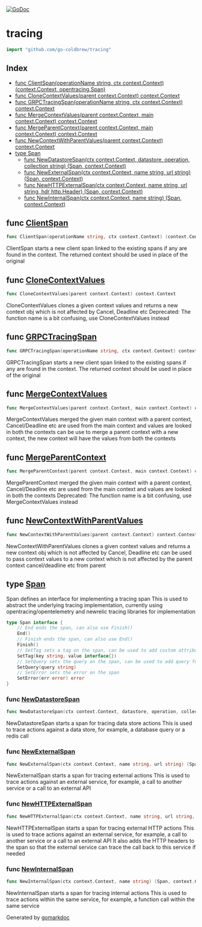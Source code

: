<!-- Code generated by gomarkdoc. DO NOT EDIT -->

[![GoDoc](https://img.shields.io/badge/pkg.go.dev-doc-blue)](http://pkg.go.dev/github.com/go-coldbrew/tracing)

# tracing

```go
import "github.com/go-coldbrew/tracing"
```

## Index

- [func ClientSpan(operationName string, ctx context.Context) (context.Context, opentracing.Span)](<#func-clientspan>)
- [func CloneContextValues(parent context.Context) context.Context](<#func-clonecontextvalues>)
- [func GRPCTracingSpan(operationName string, ctx context.Context) context.Context](<#func-grpctracingspan>)
- [func MergeContextValues(parent context.Context, main context.Context) context.Context](<#func-mergecontextvalues>)
- [func MergeParentContext(parent context.Context, main context.Context) context.Context](<#func-mergeparentcontext>)
- [func NewContextWithParentValues(parent context.Context) context.Context](<#func-newcontextwithparentvalues>)
- [type Span](<#type-span>)
  - [func NewDatastoreSpan(ctx context.Context, datastore, operation, collection string) (Span, context.Context)](<#func-newdatastorespan>)
  - [func NewExternalSpan(ctx context.Context, name string, url string) (Span, context.Context)](<#func-newexternalspan>)
  - [func NewHTTPExternalSpan(ctx context.Context, name string, url string, hdr http.Header) (Span, context.Context)](<#func-newhttpexternalspan>)
  - [func NewInternalSpan(ctx context.Context, name string) (Span, context.Context)](<#func-newinternalspan>)


## func [ClientSpan](<https://github.com/go-coldbrew/tracing/blob/main/tracing.go#L227>)

```go
func ClientSpan(operationName string, ctx context.Context) (context.Context, opentracing.Span)
```

ClientSpan starts a new client span linked to the existing spans if any are found in the context. The returned context should be used in place of the original

## func [CloneContextValues](<https://github.com/go-coldbrew/tracing/blob/main/context.go#L24>)

```go
func CloneContextValues(parent context.Context) context.Context
```

CloneContextValues clones a given context values and returns a new context obj which is not affected by Cancel, Deadline etc Deprecated: The function name is a bit confusing, use CloneContextValues instead

## func [GRPCTracingSpan](<https://github.com/go-coldbrew/tracing/blob/main/tracing.go#L245>)

```go
func GRPCTracingSpan(operationName string, ctx context.Context) context.Context
```

GRPCTracingSpan starts a new client span linked to the existing spans if any are found in the context. The returned context should be used in place of the original

## func [MergeContextValues](<https://github.com/go-coldbrew/tracing/blob/main/context.go#L45>)

```go
func MergeContextValues(parent context.Context, main context.Context) context.Context
```

MergeContextValues merged the given main context with a parent context, Cancel/Deadline etc are used from the main context and values are looked in both the contexts can be use to merge a parent context with a new context, the new context will have the values from both the contexts

## func [MergeParentContext](<https://github.com/go-coldbrew/tracing/blob/main/context.go#L39>)

```go
func MergeParentContext(parent context.Context, main context.Context) context.Context
```

MergeParentContext merged the given main context with a parent context, Cancel/Deadline etc are used from the main context and values are looked in both the contexts Deprecated: The function name is a bit confusing, use MergeContextValues instead

## func [NewContextWithParentValues](<https://github.com/go-coldbrew/tracing/blob/main/context.go#L30>)

```go
func NewContextWithParentValues(parent context.Context) context.Context
```

NewContextWithParentValues clones a given context values and returns a new context obj which is not affected by Cancel, Deadline etc can be used to pass context values to a new context which is not affected by the parent context cancel/deadline etc from parent

## type [Span](<https://github.com/go-coldbrew/tracing/blob/main/tracing.go#L19-L30>)

Span defines an interface for implementing a tracing span This is used to abstract the underlying tracing implementation, currently using opentracing/opentelemetry and newrelic tracing libraries for implementation

```go
type Span interface {
    // End ends the span, can also use Finish()
    End()
    // Finish ends the span, can also use End()
    Finish()
    // SetTag sets a tag on the span, can be used to add custom attributes
    SetTag(key string, value interface{})
    // SetQuery sets the query on the span, can be used to add query for datastore spans
    SetQuery(query string)
    // SetError sets the error on the span
    SetError(err error) error
}
```

### func [NewDatastoreSpan](<https://github.com/go-coldbrew/tracing/blob/main/tracing.go#L126>)

```go
func NewDatastoreSpan(ctx context.Context, datastore, operation, collection string) (Span, context.Context)
```

NewDatastoreSpan starts a span for tracing data store actions This is used to trace actions against a data store, for example, a database query or a redis call

### func [NewExternalSpan](<https://github.com/go-coldbrew/tracing/blob/main/tracing.go#L178>)

```go
func NewExternalSpan(ctx context.Context, name string, url string) (Span, context.Context)
```

NewExternalSpan starts a span for tracing external actions This is used to trace actions against an external service, for example, a call to another service or a call to an external API

### func [NewHTTPExternalSpan](<https://github.com/go-coldbrew/tracing/blob/main/tracing.go#L185>)

```go
func NewHTTPExternalSpan(ctx context.Context, name string, url string, hdr http.Header) (Span, context.Context)
```

NewHTTPExternalSpan starts a span for tracing external HTTP actions This is used to trace actions against an external service, for example, a call to another service or a call to an external API It also adds the HTTP headers to the span so that the external service can trace the call back to this service if needed

### func [NewInternalSpan](<https://github.com/go-coldbrew/tracing/blob/main/tracing.go#L109>)

```go
func NewInternalSpan(ctx context.Context, name string) (Span, context.Context)
```

NewInternalSpan starts a span for tracing internal actions This is used to trace actions within the same service, for example, a function call within the same service



Generated by [gomarkdoc](<https://github.com/princjef/gomarkdoc>)
